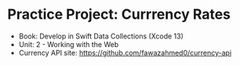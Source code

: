 #  Practice Project: Currrency Rates

- Book: Develop in Swift Data Collections (Xcode 13)
- Unit: 2 - Working with the Web
- Currency API site: https://github.com/fawazahmed0/currency-api


